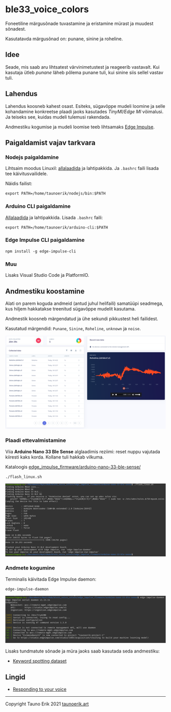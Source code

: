 # ble33_voice_colors

Foneetiline märgusõnade tuvastamine ja eristamine mürast ja muudest sõnadest. 

Kasutatavda märgusõnad on: punane, sinine ja roheline.

## Idee

Seade, mis saab aru lihtsatest värvinimetustest ja reageerib vastavalt. Kui kasutaja ütleb _punane_ läheb põlema punane tuli, kui sinine siis sellel vastav tuli.

## Lahendus

Lahendus koosneb kahest osast. Esiteks, sügavõppe mudeli loomine ja selle kohandamine konkreetse plaadi jaoks kasutades _TinyMl/Edge Ml_ võimalusi. Ja teiseks see, kuidas mudeli tulemusi rakendada.

Andmestiku kogumise ja mudeli loomise teeb lihtsamaks [Edge Impulse](https://www.edgeimpulse.com/).

## Paigaldamist vajav tarkvara

### Nodejs paigaldamine

Lihtsaim moodus Linuxil: [allalaadida](https://nodejs.org/en/) ja lahtipakkida. Ja `.bashrc` faili lisada tee käivitusvailidele.

Näidis failist:

    export PATH=/home/taunoerik/nodejs/bin:$PATH

### Arduino CLI paigaldamine

[Allalaadida](https://arduino.github.io/arduino-cli/latest/installation/#latest-packages) ja lahtipakkida. Lisada `.bashrc` faili:

    export PATH=/home/taunoerik/arduino-cli:$PATH

### Edge Impulse CLI paigaldamine

    npm install -g edge-impulse-cli

### Muu

Lisaks Visual Studio Code ja PlatformIO.

## Andmestiku koostamine

Alati on parem koguda andmeid (antud juhul helifaili) samatüüpi seadmega, kus hiljem hakkatakse treenitud sügavõppe mudelit kasutama.

Andmestik koosneb märgendatud ja ühe sekundi pikkustest heli failidest.

Kasutatud märgendid: `Punane`, `Sinine`, `Roheline`, `unknown` ja `noise`.

![Andmestik](./img/andmestik.png)

### Plaadi ettevalmistamine

Viia **Arduino Nano 33 Ble Sense** alglaadimis reziimi: reset nuppu vajutada kiiresti kaks korda. Kollane tuli hakkab vilkuma.

Kataloogis [edge_impulse_firmware/arduino-nano-33-ble-sense/](./edge_impulse_firmware/arduino-nano-33-ble-sense/)

    ./flash_linux.sh

![Edge Impulse firmware](./img/Ekraanipilt%202021-08-22%2018-35-35.png)

### Andmete kogumine

Terminalis käivitada Edge Impulse daemon:

    edge-impulse-daemon

![Edge Impulse daemon](./img/Ekraanipilt%202021-08-22%2018-39-39.png)

Lisaks tundmatute sõnade ja müra jaoks saab kasutada seda andmestiku:

* [Keyword spotting dataset](https://docs.edgeimpulse.com/docs/keyword-spotting)

## Lingid

* [Responding to your voice](https://docs.edgeimpulse.com/docs/responding-to-your-voice)

 ___

Copyright Tauno Erik 2021 [taunoerik.art](https://taunoerik.art/)
